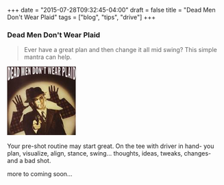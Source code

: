 +++
date = "2015-07-28T09:32:45-04:00"
draft = false
title = "Dead Men Don't Wear Plaid"
tags = ["blog", "tips", "drive"]
+++


### Dead Men Don't Wear Plaid

> Ever have a great plan and then change it all mid swing? This simple mantra can help.

![dmdwp.jpg](img/dmdwp.jpg)

Your pre-shot routine may start great. On the tee with driver in hand- you plan, visualize, align, stance, swing... thoughts, ideas, tweaks, changes- and a bad shot.

more to coming soon...
